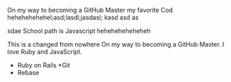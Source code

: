 On my way to becoming a GitHub Master
my favorite Cod hehehehehehel;asd;lasdl;jasdasl;
kasd asd as

sdae School path is Javascript
heheheheheheheh


This is a changed from nowhere
On my way to becoming a GitHub Master. I love Ruby and JavaScript.

* Ruby on Rails
*Git
* Rebase